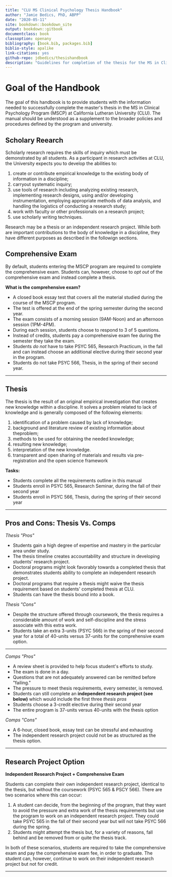 ```yaml
--- 
title: "CLU MS Clinical Psychology Thesis Handbook"
author: "Jamie Bedics, PhD, ABPP"
date: "2020-05-11"
site: bookdown::bookdown_site
output: bookdown::gitbook
documentclass: book
classoption: openany
bibliography: [book.bib, packages.bib]
biblio-style: apalike
link-citations: yes
github-repo: jdbedics/thesishandbook
description: "Guidelines for completion of the thesis for the MS in Clinical Psychology Program at CLU."
---
```


# Goal of the Handbook

The goal of this handbook is to provide students with the information needed to successfully complete the master's thesis in the MS in Clinical Psychology Program (MSCP) at California Lutheran University (CLU).  The manual should be understood as a supplement to the broader policies and procedures defined by the program and university. 

## Scholary Reearch

Scholarly research requires the skills of inquiry which must be demonstrated by all students. As a participant in research activities at CLU, the University expects you to develop the abilities to:

  1. create or contribute empirical knowledge to the existing body of information in a discipline;
  2. carryout systematic inquiry;
  3. use tools of research including analyzing existing research, implementing research designs, using and/or developing instrumentation, employing appropriate methods of data analysis, and handling the logistics of conducting a research study;
  4. work with faculty or other professionals on a research project;
  5. use scholarly writing techniques.

Research may be a thesis or an independent research project. While both are important contributions to the body of knowledge in a discipline, they have different purposes as described in the followign sections.


## Comprehensive Exam

By default, students entering the MSCP program are required to complete the comprehensive exam.  Students can, however, choose to _opt out_ of the comprehensive exam and instead complete a thesis.

**What is the comprehensive exam?**

  * A closed book essay test that covers all the material studied during the course 
      of the MSCP program.  
  * The test is offered at the end of the spring semester during the second year. 
  * The exam consists of a morning session (9AM-Noon) and an afternoon session (1PM-4PM).
  * During each session, students choose to respond to 3 of 5 questions.
  * Instead of credits, students pay a comprehensive exam fee during the semester they 
      take the exam.
  * Students *do not* have to take PSYC 565, Research Practicum, in the fall and can instead choose an 
      additional elective during their second year in the program.
  * Students do not take PSYC 566, Thesis, in the spring of their second year. 

___

## Thesis

The thesis is the result of an original empirical investigation that creates new knowledge within a discipline. It solves a problem related to lack of knowledge and is generally composed of the following elements:

  1. identification of a problem caused by lack of knowledge;
  2. background and literature review of existing information about theproblem; 
  3. methods to be used for obtaining the needed knowledge;
  4. resulting new knowledge;
  5. interpretation of the new knowledge.
  6. transparent and open sharing of materials and results via pre-registration and the open science framework 

**Tasks:**

  * Students complete all the requirements outline in this manual
  * Students enroll in PSYC 565, Research Seminar, during the fall of their second year
  * Students enroll in PSYC 566, Thesis, during the spring of their second year

___

## Pros and Cons: Thesis Vs. Comps

*Thesis "Pros"*
  
  * Students gain a high degree of expertise and mastery in the particular area under study.
  * The thesis timeline creates accountability and structure in developing students' research project.
  * Doctoral programs might look favorably towards a completed thesis that demonstrates students ability to complete an independent research project.
  * Doctoral programs that require a thesis might waive the thesis requirement based on students' completed thesis at CLU.
  * Students can have the thesis bound into a book.

*Thesis "Cons"*
  
  * Despite the structure offered through coursework, the thesis requires a considerable amount of work and self-discipline and the stress associate with this extra work.
  * Students take an extra 3-units (PSYC 566) in the spring of their second year for a total of 40-units versus 37-units for the comprehensive exam option. 

___

  
*Comps "Pros"*
  
  * A review sheet is provided to help focus student's efforts to study.
  * The exam is done in a day.
  * Questions that are not adequately answered can be remitted before "failing."
  * The pressure to meet thesis requirements, every semester, is removed.
  * Students can still complete an **independent research project (see below)** which would include the first three *thesis pros*
  * Students choose a 3-credit elective during their second year
  * The entire program is 37-units versus 40-units with the thesis option
  
*Comps "Cons"*
 
  * A 6-hour, closed book, essay test can be stressful and exhausting
  * The independent research project could not be as structured as the thesis option.
  
___

## Research Project Option

**Independent Research Project + Comprehensive Exam** 

Students can complete their own independent research project, identical to the thesis, but without the coursework (PSYC 565 & PSCY 566).  There are two scenarios where this can occur:

  1. A student can decide, from the beginning of the program, that they want to avoid the pressure and extra work of the thesis requirements but use the program to work on an independent research project.  They could take PSYC 565 in the fall of their second year but will not take PSYC 566 during the spring.
  2. Students might attempt the thesis but, for a variety of reasons, fall behind and be removed from or quite the thesis track.
    
In both of these scenarios, students are required to take the comprehensive exam and pay the comprehensive exam fee, in order to graduate.  The student can, however, continue to work on their independent research project but not for credit.

___

